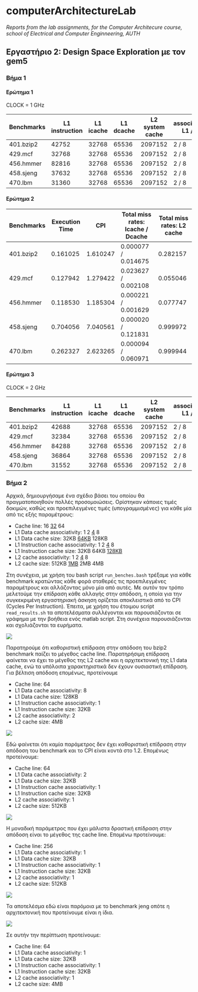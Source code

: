 # computerArchitectureLab
_Reports from the lab assignments, for the Computer Architecure course, school of Electrical and Computer Enginneering, AUTH_

## Εργαστήριο 2: Design Space Exploration με τον gem5

### Βήμα 1

#### Ερώτημα 1

CLOCK = 1 GHz

| Benchmarks | L1 instruction | L1 icache | L1 dcache   | L2 system cache | associativity L1 / L2 | cache line |
|------------|----------------|-----------|-------------|-----------------|-----------------------|------------|
| 401.bzip2  | 42752 | 32768 | 65536 | 2097152 | 2 / 8 | 64 |
| 429.mcf    | 32768 | 32768 | 65536 | 2097152 | 2 / 8 | 64 |
| 456.hmmer  | 82816 | 32768 | 65536 | 2097152 | 2 / 8 | 64 |
| 458.sjeng  | 37632 | 32768 | 65536 | 2097152 | 2 / 8 | 64 |
| 470.lbm    | 31360 | 32768 | 65536 | 2097152 | 2 / 8 | 64 |

#### Ερώτημα 2

| Benchmarks | Execution Time | CPI | Total miss rates: Icache / Dcache | Total miss rates: L2 cache |
|------------|----------------|-----|-----------------------------------|----------------------------|
| 401.bzip2  |  0.161025 | 1.610247 | 0.000077 / 0.014675 | 0.282157 |
| 429.mcf    |  0.127942 | 1.279422 | 0.023627 / 0.002108 | 0.055046 |
| 456.hmmer  |  0.118530 | 1.185304 | 0.000221 / 0.001629 | 0.077747 |
| 458.sjeng  |  0.704056 | 7.040561 | 0.000020 / 0.121831 | 0.999972 |
| 470.lbm    |  0.262327 | 2.623265 | 0.000094 / 0.060971 | 0.999944 |



#### Ερώτημα 3

CLOCK = 2 GHz

| Benchmarks | L1 instruction | L1 icache | L1 dcache   | L2 system cache | associativity L1 / L2 | cache line |
|------------|----------------|-----------|-------------|-----------------|-----------------------|------------|
| 401.bzip2  | 42688 | 32768 | 65536 | 2097152 | 2 / 8 | 64 |
| 429.mcf    | 32384 | 32768 | 65536 | 2097152 | 2 / 8 | 64 |
| 456.hmmer  | 84288 | 32768 | 65536 | 2097152 | 2 / 8 | 64 |
| 458.sjeng  | 36864 | 32768 | 65536 | 2097152 | 2 / 8 | 64 |
| 470.lbm    | 31552 | 32768 | 65536 | 2097152 | 2 / 8 | 64 |







### Βήμα 2
Αρχικά, δημιουργήσαμε ένα σχέδιο βάσει του οποίου θα πραγματοποιηθούν πολλές προσομοιώσεις. Ορίστηκαν κάποιες τιμές δοκιμών, καθώς και προεπιλεγμένες τιμές (υπογραμμισμένες) για κάθε μία από τις εξής παραμέτρους:

* Cache line: 16 <ins>32</ins> 64
* L1 Data cache associativity: 1 2 <ins>4</ins> 8
* L1 Data cache size: 32KB <ins>64KB</ins> 128KB
* L1 Instruction cache associativity: 1 2 <ins>4</ins> 8
* L1 Instruction cache size: 32KB 64KB <ins>128KB</ins>
* L2 cache associativity: 1 2 <ins>4</ins> 8
* L2 cache size: 512KB <ins>1MB</ins> 2MB 4MB

Στη συνέχεια, με χρήση του bash script `run_benches.bash` τρέξαμε για κάθε benchmark κρατώντας κάθε φορά σταθερές τις προεπιλεγμένες παραμέτρους και αλλάζοντας μόνο μία από αυτές. Με αυτόν τον τρόπο μελετούμε την επίδραση κάθε αλλαγής στην απόδοση, η οποία για την συγκεκριμένη εργαστηριακή άσκηση ορίζεται αποκλειστικά από το CPI (Cycles Per Instruction). Έπειτα, με χρήση του έτοιμου script `read_results.sh` τα αποτελέσματα συλλέγονται και παρουσιάζονται σε γράφημα με την βοήθεια ενός matlab script. Στη συνέχεια παρουσιάζονται και σχολιάζονται τα ευρήματα.

![](specbzip2.svg)

Παρατηρούμε ότι καθοριστική επίδραση στην απόδοση του bzip2 benchmark παίζει το μέγεθος cache line. Παρατηρήσιμη επίδραση φαίνεται να έχει το μέγεθος της L2 cache και η αρχιτεκτονική της L1 data cache, ενώ τα υπόλοιπα χαρακτηριστικά δεν έχουν ουσιαστική επίδραση. Για βέλτιση απόδοση επομένως, προτείνουμε


* Cache line: 64
* L1 Data cache associativity: 8
* L1 Data cache size: 128KB
* L1 Instruction cache associativity: 1 
* L1 Instruction cache size: 32KB
* L2 cache associativity: 2 
* L2 cache size: 4MB

![](spechmmer.svg)

Εδώ φαίνεται ότι καμία παράμετρος δεν έχει καθοριστική επίδραση στην απόδοση του benchmark και το CPI είναι κοντά στο 1.2. Επομένως προτείνουμε:

* Cache line: 64
* L1 Data cache associativity: 2
* L1 Data cache size: 32KB
* L1 Instruction cache associativity: 1 
* L1 Instruction cache size: 32KB
* L2 cache associativity: 1 
* L2 cache size: 512KB

![](specjeng.svg)

Η μοναδική παράμετρος που έχει μάλιστα δραστική επίδραση στην απόδοση είναι το μέγεθος της cache line. Επομένω προτείνουμε:

* Cache line: 256
* L1 Data cache associativity: 1
* L1 Data cache size: 32KB
* L1 Instruction cache associativity: 1 
* L1 Instruction cache size: 32KB
* L2 cache associativity: 1 
* L2 cache size: 512KB

![](speclbm.svg)

Τα αποτελέσμα εδώ είναι παρόμοια με το benchmark jeng οπότε η αρχιτεκτονική που προτείνουμε είναι η ίδια.

![](specmcf.svg)

Σε αυτήν την περίπτωση προτείνουμε:
* Cache line: 64
* L1 Data cache associativity: 1
* L1 Data cache size: 32KB
* L1 Instruction cache associativity: 1 
* L1 Instruction cache size: 32KB
* L2 cache associativity: 1 
* L2 cache size: 4ΜΒ
